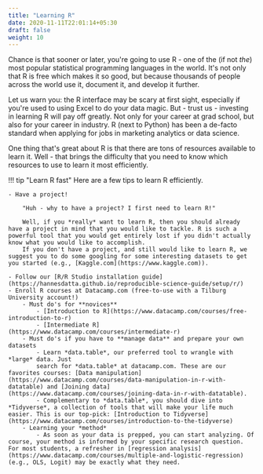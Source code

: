 ```yaml
---
title: "Learning R"
date: 2020-11-11T22:01:14+05:30
draft: false
weight: 10
---
```


Chance is that sooner or later, you're going to use R - one of the (if not *the*) most popular statistical
programming languages in the world. It's not only that R is free which makes
it so good, but because thousands of people across the world use it, document it, and
develop it further.

Let us warn you: the R interface may be scary at first sight, especially
if you're used to using Excel to do your data magic. But - trust us -
investing in learning R will pay off greatly. Not only for your career at
grad school, but also for your career in industry. R (next to Python) has been
a de-facto standard when applying for jobs in marketing analytics or data
science.

One thing that's great about R is that there are tons of resources available
to learn it. Well - that brings the difficulty that you need to know which
resources to use to learn it most efficiently.

!!! tip "Learn R fast"
    Here are a few tips to learn R efficiently.

    - Have a project!

        "Huh - why to have a project? I first need to learn R!"

        Well, if you *really* want to learn R, then you should already have a project in mind that you would like to tackle. R is such a powerful tool that you would get entirely lost if you didn't actually know what you would like to accomplish.
        If you don't have a project, and still would like to learn R, we suggest you to do some googling for some interesting datasets to get you started (e.g., [Kaggle.com](https://www.kaggle.com)).

    - Follow our [R/R Studio installation guide](https://hannesdatta.github.io/reproducible-science-guide/setup/r/)
    - Enroll R courses at Datacamp.com (free-to-use with a Tilburg University account!)
        - Must do's for **novices**
            - [Introduction to R](https://www.datacamp.com/courses/free-introduction-to-r)
            - [Intermediate R](https://www.datacamp.com/courses/intermediate-r)
        - Must do's if you have to **manage data** and prepare your own datasets
            - Learn *data.table*, our preferred tool to wrangle with *large* data. Just
            search for *data.table* at datacamp.com. These are our favorites courses: [Data manipulation](https://www.datacamp.com/courses/data-manipulation-in-r-with-datatable) and [Joining data](https://www.datacamp.com/courses/joining-data-in-r-with-datatable).
            - Complementary to *data.table*, you should dive into *Tidyverse*, a collection of tools that will make your life much easier. This is our top-pick: [Introduction to Tidyverse](https://www.datacamp.com/courses/introduction-to-the-tidyverse)
        - Learning your *method*
            - As soon as your data is prepped, you can start analyzing. Of course, your method is informed by your specific research question. For most students, a refresher in [regression analysis](https://www.datacamp.com/courses/multiple-and-logistic-regression) (e.g., OLS, Logit) may be exactly what they need.

